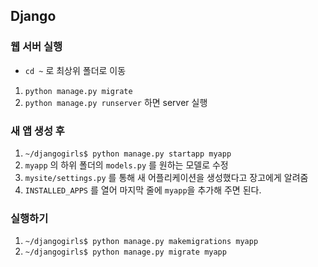 ## Django

### 웹 서버 실행
- `cd ~` 로 최상위 폴더로 이동
1. `python manage.py migrate` 
2. `python manage.py runserver` 하면 server 실행 


### 새 앱 생성 후
1. `~/djangogirls$ python manage.py startapp myapp`
2. `myapp` 의 하위 폴더의 `models.py` 를 원하는 모델로 수정
3. `mysite/settings.py` 를 통해 새 어플리케이션을 생성했다고 장고에게 알려줌
4. `INSTALLED_APPS` 를 열어 마지막 줄에 `myapp`을 추가해 주면 된다.

### 실행하기
1. `~/djangogirls$ python manage.py makemigrations myapp`
2. `~/djangogirls$ python manage.py migrate myapp`